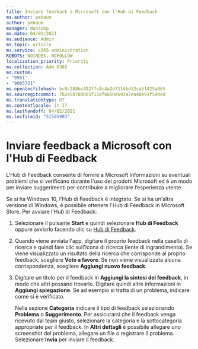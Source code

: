 ```yaml
---
title: Inviare feedback a Microsoft con l'Hub di Feedback
ms.author: pebaum
author: pebaum
manager: dansimp
ms.date: 04/01/2021
ms.audience: Admin
ms.topic: article
ms.service: o365-administration
ROBOTS: NOINDEX, NOFOLLOW
localization_priority: Priority
ms.collection: Adm_O365
ms.custom:
- "9951"
- "9005721"
ms.openlocfilehash: bc8c288bc492f7c4c4a2d7114bd32ca51425a065
ms.sourcegitcommit: 7b2e5078dd65f11af6650e692a7ea48e91f544e0
ms.translationtype: HT
ms.contentlocale: it-IT
ms.lasthandoff: 04/02/2021
ms.locfileid: "51505903"
---
```

# <a name="send-feedback-to-microsoft-with-feedback-hub"></a>Inviare feedback a Microsoft con l'Hub di Feedback

L'Hub di Feedback consente di fornire a Microsoft informazioni su eventuali problemi che si verificano durante l'uso dei prodotti Microsoft ed è un modo per inviare suggerimenti per contribuire a migliorare l’esperienza utente.

Se si ha Windows 10, l'Hub di Feedback è integrato. Se si ha un'altra versione di Windows, è possibile ottenere l'Hub di Feedback in Microsoft Store. Per avviare l'Hub di Feedback: 

1. Selezionare il pulsante **Start** e quindi selezionare **Hub di Feedback** oppure avviarlo facendo clic su [Hub di Feedback](feedback-hub://).

1. Quando viene avviata l'app, digitare il proprio feedback nella casella di ricerca e quindi fare clic sull'icona di ricerca (lente di ingrandimento). Se viene visualizzato un risultato della ricerca che corrisponde al proprio feedback, scegliere **Voto a favore**. Se non viene visualizzata alcuna corrispondenza, scegliere **Aggiungi nuovo feedback**.

1. Digitare un titolo per il feedback in **Aggiungi la sintesi del feedback**, in modo che altri possano trovarlo. Digitare quindi altre informazioni in **Aggiungi spiegazione**. Se ad esempio si tratta di un problema, indicare come si è verificato.

    Nella sezione **Categoria** indicare il tipo di feedback selezionando **Problema** o **Suggerimento**. Per assicurarsi che il feedback venga ricevuto dal team giusto, selezionare la categoria e la sottocategoria appropriate per il feedback. In **Altri dettagli** è possibile allegare uno screenshot del problema, allegare un file o registrare il problema. Selezionare **Invia** per inviare il feedback.


